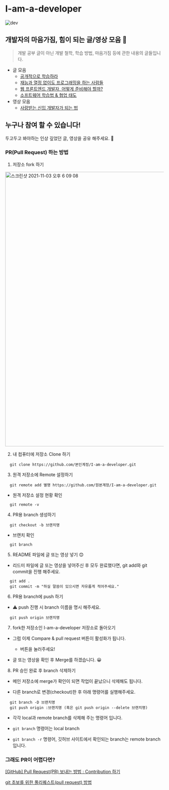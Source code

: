 # I-am-a-developer

![dev](https://user-images.githubusercontent.com/66554164/140031991-a8cf74a9-d587-4d6d-b9b4-de5949b676ff.jpg)

## 개발자의 마음가짐, 힘이 되는 글/영상 모음 🚀

> 개발 공부 글이 아닌 개발 철학, 학습 방법, 마음가짐 등에 관한 내용의 글들입니다.

- 글 모음
  - [공개적으로 학습하라](https://han.gl/LT5BL)
  - [재능과 열정 없이도 프로그래밍을 하는 사람들](https://flearning-blog.tistory.com/237)
  - [웹 프론트엔드 개발자, 어떻게 준비해야 할까?](https://han.gl/0tuUJ)
  - [소프트웨어 학습법 & 협업 태도](https://han.gl/Pth0e)
- 영상 모음
  - [사랑받는 신입 개발자가 되는 법](https://www.youtube.com/watch?v=V60QQDA57SA)

## 누구나 참여 할 수 있습니다!

두고두고 봐야하는 인상 깊었던 글, 영상을 공유 해주세요. 🤩

### PR(Pull Request) 하는 방법

1. 저장소 fork 하기

<img width="872" alt="스크린샷 2021-11-03 오후 6 09 08" src="https://user-images.githubusercontent.com/66554164/140033985-bccb5939-0afc-410e-ac58-9148e0d3bd1b.png">

2. 내 컴퓨터에 저장소 Clone 하기

```shell
  git clone https://github.com/본인계정/I-am-a-developer.git
```

3. 원격 저장소에 Remote 설정하기

```shell
  git remote add 별명 https://github.com/원본계정/I-am-a-developer.git
```

- 원격 저장소 설정 현황 확인

```shell
  git remote -v
```

4. PR용 branch 생성하기

```shell
  git checkout -b 브랜치명
```

- 브랜치 확인

```shell
  git branch
```

5. README 파일에 글 또는 영상 넣기 😊

- 리드미 파일에 글 또는 영상을 넣어주신 후 모두 완료했다면, git add와 git commit을 진행 해주세요.

```shell
  git add .
  git commit -m "하실 말씀이 있으시면 자유롭게 적어주세요."
```

6. PR용 branch에 push 하기

- ⚠️ push 진행 시 branch 이름을 명시 해주세요.

```shell
  git push origin 브랜치명
```

7. fork한 저장소인 I-am-a-developer 저장소로 돌아오기

- 그럼 이제 Compare & pull request 버튼이 활성화가 됩니다.

  - 버튼을 눌러주세요!

- 글 또는 영상을 확인 후 Merge를 하겠습니다. 😀

8. PR 승인 완료 후 branch 삭제하기

- 메인 저장소에 merge가 확인이 되면 작업이 끝났으니 삭제해도 됩니다.

- 다른 branch로 변경(checkout)한 후 아래 명령어를 실행해주세요.

```shell
  git branch -D 브랜치명
  git push origin :브랜치명 (혹은 git push origin --delete 브랜치명)
```

- 각각 local과 remote branch를 삭제해 주는 명령어 입니다.

- `git branch` 명령어는 local branch

- `git branch -r` 명령어, 깃허브 사이트에서 확인되는 branch는 remote branch입니다.

### 그래도 PR이 어렵다면?

[[GitHub] Pull Request(PR) 보내는 방법 : Contribution 하기](https://chanhuiseok.github.io/posts/git-3/)

[git 초보를 위한 풀리퀘스트(pull request) 방법](https://wayhome25.github.io/git/2017/07/08/git-first-pull-request-story/)
